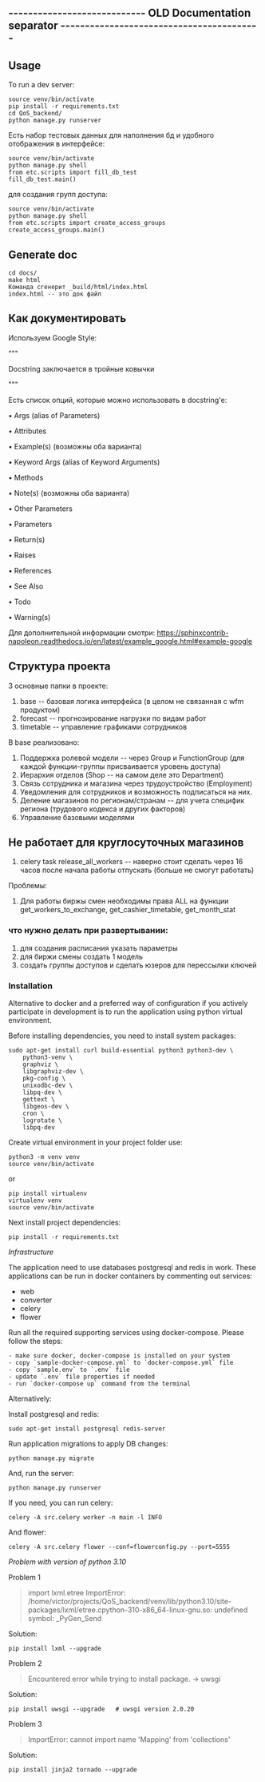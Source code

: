 ## ---------------------------- OLD Documentation separator -----------------------------------------

## Usage

To run a dev server:

```
source venv/bin/activate
pip install -r requirements.txt
cd QoS_backend/
python manage.py runserver
```

Есть набор тестовых данных для наполнения бд и удобного отображения в интерфейсе:

```
source venv/bin/activate
python manage.py shell
from etc.scripts import fill_db_test
fill_db_test.main()
```

для создания групп доступа:
```
source venv/bin/activate
python manage.py shell
from etc.scripts import create_access_groups
create_access_groups.main()
```


## Generate doc
```
cd docs/
make html
Команда сгенерит _build/html/index.html
index.html -- это док файл
```


## Как документировать
Используем Google Style:

"""

Docstring заключается в тройные ковычки

"""

Есть список опций, которые можно использовать в docstring'e:

• Args (alias of Parameters)

• Attributes

• Example(s) (возможны оба варианта)

• Keyword Args (alias of Keyword Arguments)

• Methods

• Note(s) (возможны оба варианта)

• Other Parameters

• Parameters

• Return(s)

• Raises

• References

• See Also

• Todo

• Warning(s)

Для дополнительной информации смотри:
https://sphinxcontrib-napoleon.readthedocs.io/en/latest/example_google.html#example-google

## Структура проекта

3 основные папки в проекте:

1. base -- базовая логика интерфейса (в целом не связанная с wfm продуктом)
2. forecast -- прогнозирование нагрузки по видам работ
3. timetable -- управление графиками сотрудников

В base реализовано:
1. Поддержка ролевой модели -- через Group и FunctionGroup (для каждой функции-группы присваивается уровень доступа)
2. Иерархия отделов (Shop -- на самом деле это Department)
3. Связь сотрудника и магазина через трудоустройство (Employment)
4. Уведомления для сотрудников и возможность подписаться на них.
5. Деление магазинов по регионам/странам -- для учета специфик региона (трудового кодекса и других факторов)
6. Управление базовыми моделями


## Не работает для круглосуточных магазинов

1. celery task release_all_workers -- наверно стоит сделать через 16 часов после начала работы отпускать (больше не смогут работать)

Проблемы:

1. Для работы биржы смен необходимы права ALL на функции get_workers_to_exchange, get_cashier_timetable, get_month_stat




### что нужно делать при развертывании:

1. для создания расписания указать параметры
2. для биржи смены создать 1 модель
3. создать группы доступов и сделать юзеров для перессылки ключей

### Installation
Alternative to docker and a preferred way of configuration if you actively participate in development is to run the application using python virtual environment.

Before installing dependencies, you need to install system packages:

```shell
sudo apt-get install curl build-essential python3 python3-dev \
    python3-venv \
    graphviz \
    libgraphviz-dev \
    pkg-config \
    unixodbc-dev \
    libpq-dev \
    gettext \
    libgeos-dev \
    cron \
    logrotate \
    libpq-dev
```

Create virtual environment in your project folder use:

```shell
python3 -m venv venv
source venv/bin/activate
```
or
```shell
pip install virtualenv
virtualenv venv
source venv/bin/activate
```

Next install project dependencies:
```shell
pip install -r requirements.txt
```

*Infrastructure*

The application need to use databases postgresql and redis in work. 
These applications can be run in docker containers by commenting out services:
- web
- converter
- celery
- flower

Run all the required supporting services using docker-compose.
Please follow the steps:
```
- make sure docker, docker-compose is installed on your system
- copy `sample-docker-compose.yml` to `docker-compose.yml` file
- copy `sample.env` to `.env` file
- update `.env` file properties if needed
- run `docker-compose up` command from the terminal
```

Alternatively:

Install postgresql and redis:
```shell
sudo apt-get install postgresql redis-server
```

Run application migrations to apply DB changes:
```shell
python manage.py migrate
```

And, run the server:
```shell
python manage.py runserver
```

If you need, you can run celery:
```shell
celery -A src.celery worker -n main -l INFO
```

And flower:

```shell
celery -A src.celery flower --conf=flowerconfig.py --port=5555 
```


*Problem with version of python 3.10*

Problem 1

> import lxml.etree
> ImportError: /home/victor/projects/QoS_backend/venv/lib/python3.10/site-packages/lxml/etree.cpython-310-x86_64-linux-gnu.so: undefined symbol: _PyGen_Send

Solution:
```shell
pip install lxml --upgrade
```

Problem 2

> Encountered error while trying to install package.
> -> uwsgi

Solution:
```shell
pip install uwsgi --upgrade   # uwsgi version 2.0.20
```

Problem 3

> ImportError: cannot import name 'Mapping' from 'collections'

Solution:
```shell
pip install jinja2 tornado --upgrade
```


